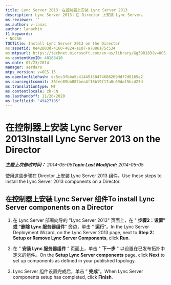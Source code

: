 ```yaml
---
title: Lync Server 2013：在控制器上安装 Lync Server 2013
description: Lync Server 2013：在 Director 上安装 Lync Server。
ms.reviewer: ''
ms.author: v-lanac
author: lanachin
f1.keywords:
- NOCSH
TOCTitle: Install Lync Server 2013 on the Director
ms:assetid: 0e42803d-4160-4824-a107-a7086a75c534
ms:mtpsurl: https://technet.microsoft.com/en-us/library/Gg398183(v=OCS.15)
ms:contentKeyID: 48183410
ms.date: 07/23/2014
manager: serdars
mtps_version: v=OCS.15
ms.openlocfilehash: ec5cc3fbba5c41445158474686269ddf7d6165a2
ms.sourcegitcommit: 36fee89bb887bea4f18b19f17a8c69daf5bc423d
ms.translationtype: MT
ms.contentlocale: zh-CN
ms.lasthandoff: 11/26/2020
ms.locfileid: "49427185"
---
```

# <a name="install-lync-server-2013-on-the-director"></a><span data-ttu-id="ddef1-103">在控制器上安装 Lync Server 2013</span><span class="sxs-lookup"><span data-stu-id="ddef1-103">Install Lync Server 2013 on the Director</span></span>

<div data-xmlns="http://www.w3.org/1999/xhtml">

<div class="topic" data-xmlns="http://www.w3.org/1999/xhtml" data-msxsl="urn:schemas-microsoft-com:xslt" data-cs="https://msdn.microsoft.com/">

<div data-asp="https://msdn2.microsoft.com/asp">



</div>

<div id="mainSection">

<div id="mainBody"><span data-ttu-id="ddef1-104">

<span> </span></span><span class="sxs-lookup"><span data-stu-id="ddef1-104">

<span> </span></span></span>

<span data-ttu-id="ddef1-105">_**主题上次修改时间：** 2014-05-05_</span><span class="sxs-lookup"><span data-stu-id="ddef1-105">_**Topic Last Modified:** 2014-05-05_</span></span>

<span data-ttu-id="ddef1-106">使用这些步骤在 Director 上安装 Lync Server 2013 组件。</span><span class="sxs-lookup"><span data-stu-id="ddef1-106">Use these steps to install the Lync Server 2013 components on a Director.</span></span>

<div>

## <a name="to-install-lync-server-components-on-a-director"></a><span data-ttu-id="ddef1-107">在控制器上安装 Lync Server 组件</span><span class="sxs-lookup"><span data-stu-id="ddef1-107">To install Lync Server components on a Director</span></span>

1.  <span data-ttu-id="ddef1-108">在 Lync Server 部署向导的 "Lync Server 2013" 页面上，在 " **步骤2：设置" 或 "删除 Lync 服务器组件**" 旁边，单击 " **运行**"。</span><span class="sxs-lookup"><span data-stu-id="ddef1-108">In the Lync Server Deployment Wizard, on the Lync Server 2013 page, next to **Step 2: Setup or Remove Lync Server Components**, click **Run**.</span></span>

2.  <span data-ttu-id="ddef1-109">在 " **安装 Lync 服务器组件** " 页面上，单击 " **下一步** " 以设置在已发布拓扑中定义的组件。</span><span class="sxs-lookup"><span data-stu-id="ddef1-109">On the **Setup Lync Server components** page, click **Next** to set up components as defined in your published topology.</span></span>

3.  <span data-ttu-id="ddef1-110">Lync Server 组件设置完成后，单击 " **完成**"。</span><span class="sxs-lookup"><span data-stu-id="ddef1-110">When Lync Server components setup has completed, click **Finish**.</span></span>

<span data-ttu-id="ddef1-111"></div>

</div>

<span> </span>

</div>

</div>

</span><span class="sxs-lookup"><span data-stu-id="ddef1-111"></div>

</div>

<span> </span>

</div>

</div>

</span></span></div>

